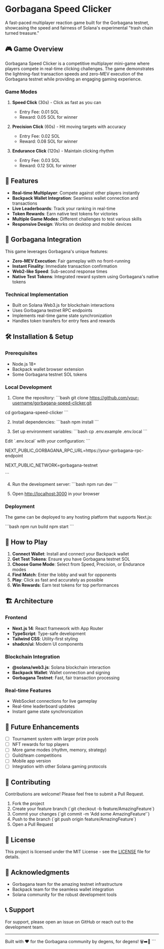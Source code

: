 # Gorbagana Speed Clicker

A fast-paced multiplayer reaction game built for the Gorbagana testnet, showcasing the speed and fairness of Solana's experimental "trash chain turned treasure."

## 🎮 Game Overview

Gorbagana Speed Clicker is a competitive multiplayer mini-game where players compete in real-time clicking challenges. The game demonstrates the lightning-fast transaction speeds and zero-MEV execution of the Gorbagana testnet while providing an engaging gaming experience.

### Game Modes

1. **Speed Click** (30s) - Click as fast as you can
   - Entry Fee: 0.01 SOL
   - Reward: 0.05 SOL for winner

2. **Precision Click** (60s) - Hit moving targets with accuracy
   - Entry Fee: 0.02 SOL  
   - Reward: 0.08 SOL for winner

3. **Endurance Click** (120s) - Maintain clicking rhythm
   - Entry Fee: 0.03 SOL
   - Reward: 0.12 SOL for winner

## 🚀 Features

- **Real-time Multiplayer**: Compete against other players instantly
- **Backpack Wallet Integration**: Seamless wallet connection and transactions
- **Live Leaderboards**: Track your ranking in real-time
- **Token Rewards**: Earn native test tokens for victories
- **Multiple Game Modes**: Different challenges to test various skills
- **Responsive Design**: Works on desktop and mobile devices

## 🔧 Gorbagana Integration

This game leverages Gorbagana's unique features:

- **Zero-MEV Execution**: Fair gameplay with no front-running
- **Instant Finality**: Immediate transaction confirmation
- **Web2-like Speed**: Sub-second response times
- **Native Test Tokens**: Integrated reward system using Gorbagana's native tokens

### Technical Implementation

- Built on Solana Web3.js for blockchain interactions
- Uses Gorbagana testnet RPC endpoints
- Implements real-time game state synchronization
- Handles token transfers for entry fees and rewards

## 🛠 Installation & Setup

### Prerequisites

- Node.js 18+ 
- Backpack wallet browser extension
- Some Gorbagana testnet SOL tokens

### Local Development

1. Clone the repository:
\`\`\`bash
git clone https://github.com/your-username/gorbagana-speed-clicker.git

cd gorbagana-speed-clicker
\`\`\`

2. Install dependencies:
\`\`\`bash
npm install
\`\`\`

3. Set up environment variables:
\`\`\`bash
cp .env.example .env.local
\`\`\`

Edit \`.env.local\` with your configuration:
\`\`\`

NEXT_PUBLIC_GORBAGANA_RPC_URL=https://your-gorbagana-rpc-endpoint

NEXT_PUBLIC_NETWORK=gorbagana-testnet

\`\`\`

4. Run the development server:
\`\`\`bash
npm run dev
\`\`\`

5. Open [http://localhost:3000](http://localhost:3000) in your browser

### Deployment

The game can be deployed to any hosting platform that supports Next.js:

\`\`\`bash
npm run build
npm start
\`\`\`

## 🎯 How to Play

1. **Connect Wallet**: Install and connect your Backpack wallet
2. **Get Test Tokens**: Ensure you have Gorbagana testnet SOL
3. **Choose Game Mode**: Select from Speed, Precision, or Endurance modes
4. **Find Match**: Enter the lobby and wait for opponents
5. **Play**: Click as fast and accurately as possible
6. **Win Rewards**: Earn test tokens for top performances

## 🏗 Architecture

### Frontend
- **Next.js 14**: React framework with App Router
- **TypeScript**: Type-safe development
- **Tailwind CSS**: Utility-first styling
- **shadcn/ui**: Modern UI components

### Blockchain Integration
- **@solana/web3.js**: Solana blockchain interaction
- **Backpack Wallet**: Wallet connection and signing
- **Gorbagana Testnet**: Fast, fair transaction processing

### Real-time Features
- WebSocket connections for live gameplay
- Real-time leaderboard updates
- Instant game state synchronization

## 🔮 Future Enhancements

- [ ] Tournament system with larger prize pools
- [ ] NFT rewards for top players
- [ ] More game modes (rhythm, memory, strategy)
- [ ] Guild/team competitions
- [ ] Mobile app version
- [ ] Integration with other Solana gaming protocols

## 🤝 Contributing

Contributions are welcome! Please feel free to submit a Pull Request.

1. Fork the project
2. Create your feature branch (\`git checkout -b feature/AmazingFeature\`)
3. Commit your changes (\`git commit -m 'Add some AmazingFeature'\`)
4. Push to the branch (\`git push origin feature/AmazingFeature\`)
5. Open a Pull Request

## 📄 License

This project is licensed under the MIT License - see the [LICENSE](LICENSE) file for details.

## 🙏 Acknowledgments

- Gorbagana team for the amazing testnet infrastructure
- Backpack team for the seamless wallet integration
- Solana community for the robust development tools

## 📞 Support

For support, please open an issue on GitHub or reach out to the development team.

---

Built with ❤️ for the Gorbagana community by degens, for degens! 🗑️➡️💎
\`\`\`
